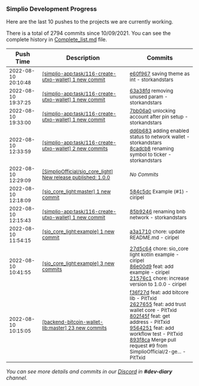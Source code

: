 
### Simplio Development Progress

Here are the last 10 pushes to the projects we are currently working.

There is a total of 2794 commits since 10/09/2021. You can see the complete history in
 [Complete_list.md](Complete_list.md) file.

| Push Time | Description | Commits |
| --- | --- | --- |
| <sub>2022-08-10 20:10:48</sub> | <sub>[[simplio-app:task/116\-create\-utxo\-wallet] 1 new commit](https://github.com/SimplioOfficial/simplio-app/commit/e60f96752e435e301be26783e73fc6c05d3f427a)</sub> | <sub>[e60f967](https://github.com/SimplioOfficial/simplio-app/commit/e60f96752e435e301be26783e73fc6c05d3f427a) saving theme as int - storkandstars</sub> |
| <sub>2022-08-10 19:37:25</sub> | <sub>[[simplio-app:task/116\-create\-utxo\-wallet] 1 new commit](https://github.com/SimplioOfficial/simplio-app/commit/63a38fd0a30c79c35f5f782031d4ba66c04fc64e)</sub> | <sub>[63a38fd](https://github.com/SimplioOfficial/simplio-app/commit/63a38fd0a30c79c35f5f782031d4ba66c04fc64e) removing unused param - storkandstars</sub> |
| <sub>2022-08-10 19:33:00</sub> | <sub>[[simplio-app:task/116\-create\-utxo\-wallet] 1 new commit](https://github.com/SimplioOfficial/simplio-app/commit/7bb06a058adf1be2d7b02c830321dc002bb85a43)</sub> | <sub>[7bb06a0](https://github.com/SimplioOfficial/simplio-app/commit/7bb06a058adf1be2d7b02c830321dc002bb85a43) unlocking account after pin setup - storkandstars</sub> |
| <sub>2022-08-10 12:33:59</sub> | <sub>[[simplio-app:task/116\-create\-utxo\-wallet] 2 new commits](https://github.com/SimplioOfficial/simplio-app/compare/85b9246db19d...8cadcb86b8c1)</sub> | <sub>[dd6b683](https://github.com/SimplioOfficial/simplio-app/commit/dd6b683cb0cc94623b05bb3e627aa92f77225275) adding enabled status to network wallet - storkandstars<br>[8cadcb8](https://github.com/SimplioOfficial/simplio-app/commit/8cadcb86b8c1363d06809b24a99a4ae2c01155c2) renaming symbol to ticker - storkandstars</sub> |
| <sub>2022-08-10 12:29:09</sub> | <sub>[[SimplioOfficial/sio_core_light] New release published: 1\.0\.0](https://github.com/SimplioOfficial/sio_core_light/releases/tag/1.0.0)</sub> | <sub>_No Commits_</sub> |
| <sub>2022-08-10 12:18:09</sub> | <sub>[[sio_core_light:master] 1 new commit](https://github.com/SimplioOfficial/sio_core_light/commit/584c5dc82aefaca3e8981a344a364f5f31488c97)</sub> | <sub>[584c5dc](https://github.com/SimplioOfficial/sio_core_light/commit/584c5dc82aefaca3e8981a344a364f5f31488c97) Example (#1) - ciripel</sub> |
| <sub>2022-08-10 12:15:43</sub> | <sub>[[simplio-app:task/116\-create\-utxo\-wallet] 1 new commit](https://github.com/SimplioOfficial/simplio-app/commit/85b9246db19d2a03fa48156ac506dc5384177deb)</sub> | <sub>[85b9246](https://github.com/SimplioOfficial/simplio-app/commit/85b9246db19d2a03fa48156ac506dc5384177deb) renaming bnb network - storkandstars</sub> |
| <sub>2022-08-10 11:54:15</sub> | <sub>[[sio_core_light:example] 1 new commit](https://github.com/SimplioOfficial/sio_core_light/commit/a3a17100b648d357e2636777c7342f8e00190b35)</sub> | <sub>[a3a1710](https://github.com/SimplioOfficial/sio_core_light/commit/a3a17100b648d357e2636777c7342f8e00190b35) chore: update README.md - ciripel</sub> |
| <sub>2022-08-10 10:41:55</sub> | <sub>[[sio_core_light:example] 3 new commits](https://github.com/SimplioOfficial/sio_core_light/compare/2123399c6dd5...21576c1a2703)</sub> | <sub>[27d5c64](https://github.com/SimplioOfficial/sio_core_light/commit/27d5c64c558a7f588cb7886310cc8b0ed673b97e) chore: sio_core light kotlin example - ciripel<br>[86e00d9](https://github.com/SimplioOfficial/sio_core_light/commit/86e00d9db00fcdb218b43cad6f1f484f9ab4d4c4) feat: add example - ciripel<br>[21576c1](https://github.com/SimplioOfficial/sio_core_light/commit/21576c1a2703d034401aae81f2ad0782530ea572) chore: increase version to 1.0.0 - ciripel</sub> |
| <sub>2022-08-10 10:15:05</sub> | <sub>[[backend-bitcoin-wallet-lib:master] 23 new commits](https://github.com/SimplioOfficial/backend-bitcoin-wallet-lib/compare/0f695a2514ca...1e9e6b423e7d)</sub> | <sub>[f36f27d](https://github.com/SimplioOfficial/backend-bitcoin-wallet-lib/commit/f36f27d3424eee71868c6f60f447c2f0f93693b4) feat: add bitcore lib - PitTxid<br>[2627655](https://github.com/SimplioOfficial/backend-bitcoin-wallet-lib/commit/2627655b0f24574a8af67a0bda77cbb09e67772a) feat: add trust wallet core - PitTxid<br>[802f45f](https://github.com/SimplioOfficial/backend-bitcoin-wallet-lib/commit/802f45fed7e62ec78449326b7ddca42cd96892de) feat: get address - PitTxid<br>[9564251](https://github.com/SimplioOfficial/backend-bitcoin-wallet-lib/commit/95642512bbf7a30f5d25d5127e3845452b209c83) feat: add workflow test - PitTxid<br>[893f8ca](https://github.com/SimplioOfficial/backend-bitcoin-wallet-lib/commit/893f8ca923caa31f8cee4d06c6f420a2bef25fd8) Merge pull request #9 from SimplioOfficial/2-ge... - PitTxid</sub> |

_You can see more details and commits in our [Discord](https://discord.gg/aKhjuwZmdP) in **#dev-diary** channel._
